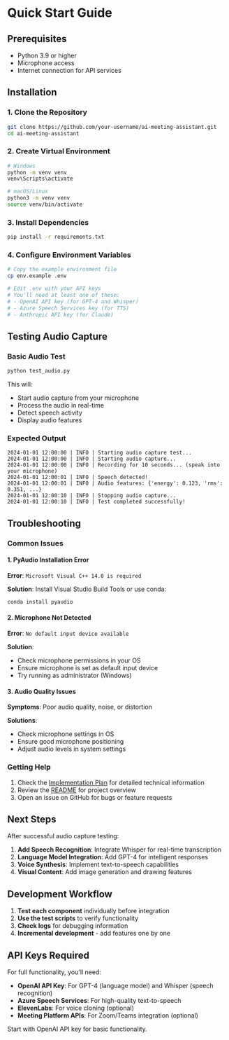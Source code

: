# Quick Start Guide

## Prerequisites

- Python 3.9 or higher
- Microphone access
- Internet connection for API services

## Installation

### 1. Clone the Repository
```bash
git clone https://github.com/your-username/ai-meeting-assistant.git
cd ai-meeting-assistant
```

### 2. Create Virtual Environment
```bash
# Windows
python -m venv venv
venv\Scripts\activate

# macOS/Linux
python3 -m venv venv
source venv/bin/activate
```

### 3. Install Dependencies
```bash
pip install -r requirements.txt
```

### 4. Configure Environment Variables
```bash
# Copy the example environment file
cp env.example .env

# Edit .env with your API keys
# You'll need at least one of these:
# - OpenAI API key (for GPT-4 and Whisper)
# - Azure Speech Services key (for TTS)
# - Anthropic API key (for Claude)
```

## Testing Audio Capture

### Basic Audio Test
```bash
python test_audio.py
```

This will:
- Start audio capture from your microphone
- Process the audio in real-time
- Detect speech activity
- Display audio features

### Expected Output
```
2024-01-01 12:00:00 | INFO | Starting audio capture test...
2024-01-01 12:00:00 | INFO | Starting audio capture...
2024-01-01 12:00:00 | INFO | Recording for 10 seconds... (speak into your microphone)
2024-01-01 12:00:01 | INFO | Speech detected!
2024-01-01 12:00:01 | INFO | Audio features: {'energy': 0.123, 'rms': 0.351, ...}
2024-01-01 12:00:10 | INFO | Stopping audio capture...
2024-01-01 12:00:10 | INFO | Test completed successfully!
```

## Troubleshooting

### Common Issues

#### 1. PyAudio Installation Error
**Error**: `Microsoft Visual C++ 14.0 is required`

**Solution**: Install Visual Studio Build Tools or use conda:
```bash
conda install pyaudio
```

#### 2. Microphone Not Detected
**Error**: `No default input device available`

**Solution**: 
- Check microphone permissions in your OS
- Ensure microphone is set as default input device
- Try running as administrator (Windows)

#### 3. Audio Quality Issues
**Symptoms**: Poor audio quality, noise, or distortion

**Solutions**:
- Check microphone settings in OS
- Ensure good microphone positioning
- Adjust audio levels in system settings

### Getting Help

1. Check the [Implementation Plan](IMPLEMENTATION_PLAN.md) for detailed technical information
2. Review the [README](README.md) for project overview
3. Open an issue on GitHub for bugs or feature requests

## Next Steps

After successful audio capture testing:

1. **Add Speech Recognition**: Integrate Whisper for real-time transcription
2. **Language Model Integration**: Add GPT-4 for intelligent responses
3. **Voice Synthesis**: Implement text-to-speech capabilities
4. **Visual Content**: Add image generation and drawing features

## Development Workflow

1. **Test each component** individually before integration
2. **Use the test scripts** to verify functionality
3. **Check logs** for debugging information
4. **Incremental development** - add features one by one

## API Keys Required

For full functionality, you'll need:

- **OpenAI API Key**: For GPT-4 (language model) and Whisper (speech recognition)
- **Azure Speech Services**: For high-quality text-to-speech
- **ElevenLabs**: For voice cloning (optional)
- **Meeting Platform APIs**: For Zoom/Teams integration (optional)

Start with OpenAI API key for basic functionality.
